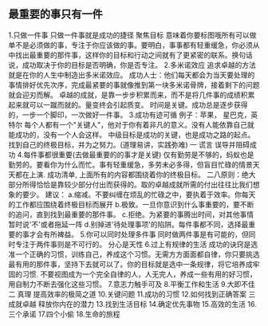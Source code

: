 ## 最重要的事只有一件
1.只做一件事
只做一件事就是成功的捷径 
聚焦目标 意味着你要标图哦所有可以做单不是必须做的事，专注于你应该做的事。要明白，事事都有轻重缓急，你必须从中找出最重要的那件事，这样你的目标和行动之间就有了更紧密的联系。换句话说，成功取决于你的目标是否明确，你是否专注。
2.多米诺效应
追求卓越的方法就是在你的人生中制造出多米诺效应。
成功人士：他们每天都会为当天要处理的事情排好优先次序，完成最紧要的事就像推到第一块多米诺骨牌，接着剩下的问题就会迎刃而解。
卓越的成就，是靠一步步积累而来，而不是将几件事的成绩积累起来就可以一蹴而就的。量变终会引起质变。
时间是关键。成功总是逐步获得的，一步一个脚印，一次做好一件事。
3.成功有迹可循
 例子：苹果， 星巴克，英特尔
 每个人都有一个"关键人"，他对于你有着非凡的意义。没有人能依靠自己就能成功的，没有一个人会这样。
 中级目标是成功的关键，也是成功之路的起点。
 找到自己的终极目标，并为之努力。(道理易讲，实践弥难)
一 谎言 误导并阻碍成功
4.每件事都很重要(去做最重要的的事才是关键)
 仅有勤劳是不够的，蚂蚁也是勤劳的。要看你为什么而忙。事有轻重缓急，多劳未必多得，但盲目忙碌的情景天天都在上演.
 成功清单, 上面所有的内容都围绕着你的终极目标。
 二八原则：绝大部分所得恰恰是靠较少部分付出而获得的。取的卓越成就所需的付出往往比我们想象的要少。
 建议：
 a.缩减。不要纠缠在烦乱的忙碌之中，要执着于效率。你每天的工作都应围绕着终极目标而展开
 b.极致。一旦你意识到什么事重要的，要不断的追问，直到找到最重要的那件事。
 c.拒绝。为紧要的事腾出时间，对其他事情暂时说'不'或者拖延一阵
 d.别掉进'待处理事项'的陷阱。每件事都不同，选择最重要的事才会有所裨益。
5.你可以同时处理多件事
 同时做两件事是有可能的，但同时专注于两件事则是不可行的。
 分心是天性
6.过上有规律的生活
成功的诀窍是选准一个正确的习惯，训练自己，养成这个习惯。无需方方面面都自律，你只要挑选最有用的那件事，坚持下去就可以了。你的目标就是选中一条规律，将它培养成牢固的习惯.
不要视图成为一个完全自律的人，人无完人，养成一些有用的好习惯，用自制力不断去强化这些习惯。
7.意志力触手可及
8.平衡工作和生活
9.大即不佳
二 真理 提高效率的极简之道
10.关键问题
11.成功的习惯
12.如何找到正确答案
三 成就卓越 释放你内在的潜力
13.找到生活目标
14.确定优先事物
15.高效的生活
16.三个承诺
17.四个小偷
18.生命的旅程
